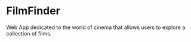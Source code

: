 # FilmFinder
Web App dedicated to the world of cinema that allows users to explore a collection of films.
